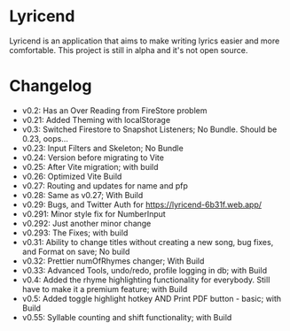# Lyricend
Lyricend is an application that aims to make writing lyrics easier and more comfortable.
This project is still in alpha and it's not open source.
# Changelog
- v0.2: Has an Over Reading from FireStore problem
- v0.21: Added Theming with localStorage
- v0.3: Switched Firestore to Snapshot Listeners; No Bundle. Should be 0.23, oops...
- v0.23: Input Filters and Skeleton; No Bundle
- v0.24: Version before migrating to Vite
- v0.25: After Vite migration; with build
- v0.26: Optimized Vite Build
- v0.27: Routing and updates for name and pfp
- v0.28: Same as v0.27; With Build
- v0.29: Bugs, and Twitter Auth for https://lyricend-6b31f.web.app/
- v0.291: Minor style fix for NumberInput
- v0.292: Just another minor change
- v0.293: The Fixes; with build
- v0.31: Ability to change titles without creating a new song, bug fixes, and Format on save; No build
- v0.32: Prettier numOfRhymes changer; With Build
- v0.33: Advanced Tools, undo/redo, profile logging in db; with Build
- v0.4: Added the rhyme highlighting functionality for everybody. Still have to make it a premium feature; with Build
- v0.5: Added toggle highlight hotkey AND Print PDF button - basic; with Build
- v0.55: Syllable counting and shift functionality; with Build